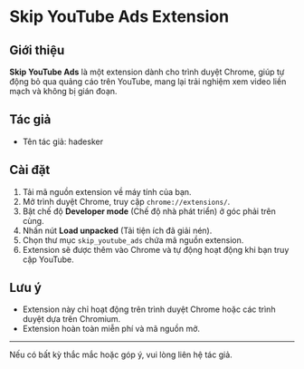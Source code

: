 # Skip YouTube Ads Extension

## Giới thiệu

**Skip YouTube Ads** là một extension dành cho trình duyệt Chrome, giúp tự động bỏ qua quảng cáo trên YouTube, mang lại trải nghiệm xem video liền mạch và không bị gián đoạn.

## Tác giả

- Tên tác giả: hadesker

## Cài đặt

1. Tải mã nguồn extension về máy tính của bạn.
2. Mở trình duyệt Chrome, truy cập `chrome://extensions/`.
3. Bật chế độ **Developer mode** (Chế độ nhà phát triển) ở góc phải trên cùng.
4. Nhấn nút **Load unpacked** (Tải tiện ích đã giải nén).
5. Chọn thư mục `skip_youtube_ads` chứa mã nguồn extension.
6. Extension sẽ được thêm vào Chrome và tự động hoạt động khi bạn truy cập YouTube.

## Lưu ý

- Extension này chỉ hoạt động trên trình duyệt Chrome hoặc các trình duyệt dựa trên Chromium.
- Extension hoàn toàn miễn phí và mã nguồn mở.

---
Nếu có bất kỳ thắc mắc hoặc góp ý, vui lòng liên hệ tác giả.
